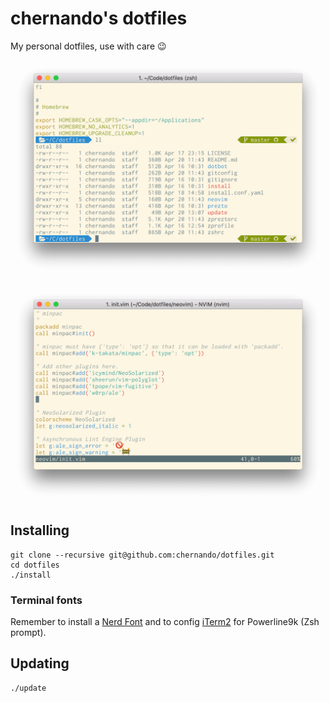 # chernando's dotfiles

My personal dotfiles, use with care :wink:

![Shell example]( ./.assets/shell.png)

![Neovim example]( ./.assets/neovim.png)


## Installing

```
git clone --recursive git@github.com:chernando/dotfiles.git
cd dotfiles
./install
```

### Terminal fonts

Remember to install a [Nerd Font](http://nerdfonts.com/) and to config [iTerm2](https://www.iterm2.com/) for Powerline9k (Zsh prompt).


## Updating

```
./update
```
